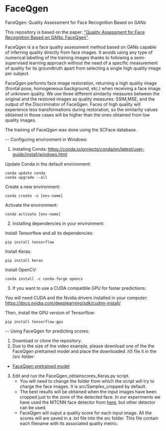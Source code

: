 # FaceQgen
FaceQgen: Quality Assessment for Face Recognition Based on GANs

This repository is based on the paper:  <a href="https://arxiv.org/abs/1904.01740" rel="nofollow">"Quality Assessment for Face Recognition Based on GANs: FaceQgen"</a>.


FaceQgen is a a face quality assessment method based on GANs capable of inferring quality directly from face images. 
It avoids using any type of numerical labelling of the training images thanks to following a semi-supervised learning approach without the need of a specific measurement of quality for its groundtruth apart from selecting a single high quality image per subject.

FaceQgen performs face image restoration, returning a high quality image (frontal pose, homogeneous background, etc.) when receiving a face image of unknown quality. We use three different similarity measures between the original and the restored images as quality measures: SSIM,MSE, and the output of the Discriminator of
FaceQgen. Faces of high quality will experience less transformations during restoration, so the similarity values obtained in those cases will be higher than the ones obtained from low quality images.

The training of FaceQgen was done using the SCFace database.

-- Configuring environment in Windows:

1) Installing Conda: https://conda.io/projects/conda/en/latest/user-guide/install/windows.html

  Update Conda in the default environment:

    conda update conda
    conda upgrade --all

  Create a new environment:

    conda create -n [env-name]

  Activate the environment:

    conda activate [env-name]

2) Installing dependencies in your environment:

  Install Tensorflow and all its dependencies: 
    
    pip install tensorflow
    
  Install Keras:
  
    pip install keras
    
  Install OpenCV:

    conda install -c conda-forge opencv
  
 3) If you want to use a CUDA compatible GPU for faster predictions:
  
   You will need CUDA and the Nvidia drivers installed in your computer: https://docs.nvidia.com/deeplearning/sdk/cudnn-install/
  
   Then, install the GPU version of Tensorflow:
    
    pip install tensorflow-gpu
  
-- Using FaceQgen for predicting scores:

  1) Download or clone the repository. 
  2) Due to the size of the video example, please download one of the the FaceQgen pretrained model and place the downloaded .h5 file it in the /src folder:  
  
  - <a href="https://github.com/uam-biometrics/FaceQnet/releases/download/v0/FaceQnet.h5" rel="nofollow">FaceQgen pretrained model</a> 
  
  3) Edit and run the FaceQgen_obtainscores_Keras.py script.
     - You will need to change the folder from which the script will try to charge the face images. It is src/Samples_cropped by default. 
     - The best results will be obtained when the input images have been cropped just to the zone of the detected face. In our experiments we have used the MTCNN face detector from <a href="https://kpzhang93.github.io/MTCNN_face_detection_alignment/index.html" rel="nofollow">here</a>, but other detector can be used.
     - FaceQgen will ouput a quality score for each input image. All the scores will are saved in a .txt file into the src folder. This file contain each filename with its associated quality metric.





